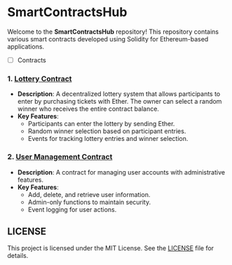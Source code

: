 # SmartContractsHub

Welcome to the **SmartContractsHub** repository! This repository contains various smart contracts developed using Solidity for Ethereum-based applications.

* [ ]  Contracts

### 1. [Lottery Contract](LotteryContract)

- **Description**: A decentralized lottery system that allows participants to enter by purchasing tickets with Ether. The owner can select a random winner who receives the entire contract balance.
- **Key Features**:
  - Participants can enter the lottery by sending Ether.
  - Random winner selection based on participant entries.
  - Events for tracking lottery entries and winner selection.

### 2. [User Management Contract](UserManagementContract)

- **Description**: A contract for managing user accounts with administrative features.
- **Key Features**:
  - Add, delete, and retrieve user information.
  - Admin-only functions to maintain security.
  - Event logging for user actions.

## LICENSE

This project is licensed under the MIT License. See the [LICENSE](LICENSE) file for details.

